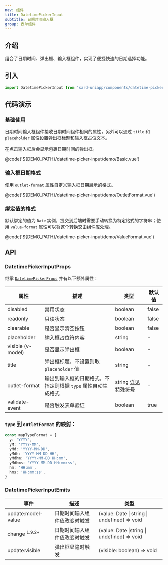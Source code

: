 ```yaml
---
nav: 组件
title: DatetimePickerInput
subtitle: 日期时间输入框
group: 表单组件
---
```


## 介绍

组合了日期时间、弹出框、输入框组件，实现了便捷快速的日期选择功能。

## 引入

```ts
import DatetimePickerInput from 'sard-uniapp/components/datetime-picker-input/datetime-picker-input.vue'
```

## 代码演示

### 基础使用

日期时间输入框组件接收日期时间组件相同的属性，另外可以通过 `title` 和 `placeholder` 属性设置弹出框标题和输入框占位文本。

在点击输入框后会显示包裹日期时间的弹出框。

@code('${DEMO_PATH}/datetime-picker-input/demo/Basic.vue')

### 输入框日期格式

使用 `outlet-format` 属性自定义输入框日期展示的格式。

@code('${DEMO_PATH}/datetime-picker-input/demo/OutletFormat.vue')

### 绑定值的格式

默认绑定的值为 `Date` 实例，提交到后端时需要手动转换为特定格式的字符串；使用 `value-format` 属性可以将这个转换交由组件库处理。

@code('${DEMO_PATH}/datetime-picker-input/demo/ValueFormat.vue')

## API

### DatetimePickerInputProps

继承 [`DatetimePickerProps`](./datetime-picker#DatetimePickerProps) 并有以下额外属性：

| 属性              | 描述                                                         | 类型                                                  | 默认值 |
| ----------------- | ------------------------------------------------------------ | ----------------------------------------------------- | ------ |
| disabled          | 禁用状态                                                     | boolean                                               | false  |
| readonly          | 只读状态                                                     | boolean                                               | false  |
| clearable         | 是否显示清空按钮                                             | boolean                                               | false  |
| placeholder       | 输入框占位符内容                                             | string                                                | -      |
| visible (v-model) | 是否显示弹出框                                               | boolean                                               | -      |
| title             | 弹出框标题，不设置则取 `placeholder` 值                      | string                                                | -      |
| outlet-format     | 输出到输入框的日期格式，不指定则根据 `type` 属性自动生成格式 | string [详见特殊符号](../guide/date#日期格式特殊符号) | -      |
| validate-event    | 是否触发表单验证                                             | boolean                                               | true   |

### `type` 到 `outletFormat` 的映射：

```ts
const mapTypeFormat = {
  y: 'YYYY',
  yM: 'YYYY-MM',
  yMd: 'YYYY-MM-DD',
  yMdh: 'YYYY-MM-DD HH',
  yMdhm: 'YYYY-MM-DD HH:mm',
  yMdhms: 'YYYY-MM-DD HH:mm:ss',
  hm: 'HH:mm',
  hms: 'HH:mm:ss',
}
```

### DatetimePickerInputEmits

| 事件                     | 描述                         | 类型                                         |
| ------------------------ | ---------------------------- | -------------------------------------------- |
| update:model-value       | 日期时间输入组件值改变时触发 | (value: Date \| string \| undefined) => void |
| change <sup>1.9.2+</sup> | 日期时间输入组件值改变时触发 | (value: Date \|string \| undefined) => void  |
| update:visible           | 弹出框显隐时触发             | (visible: boolean) => void                   |
